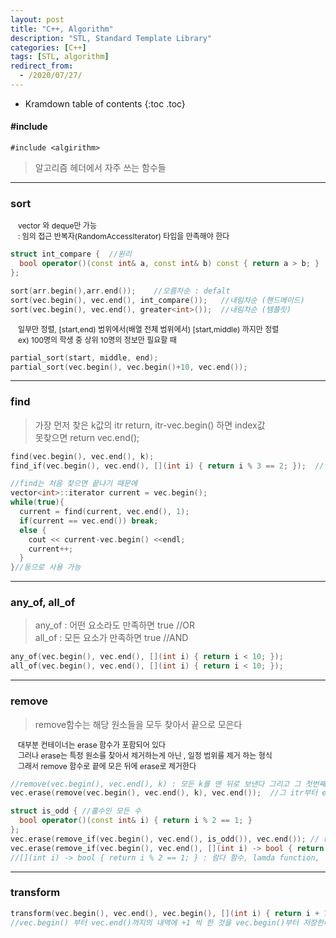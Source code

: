 ```yaml
---
layout: post
title: "C++, Algorithm"
description: "STL, Standard Template Library"
categories: [C++]
tags: [STL, algorithm]
redirect_from:
  - /2020/07/27/
---
```

  <style>
    .margin {
      font-size:12px;
      margin-left:12px;
    }
    .nomargin{
      font-size:12px;
      margin-left:0;
    }
    .space{
      margin:-10px 0;
    }
  </style>

* Kramdown table of contents
{:toc .toc}

####  #include
`#include <algirithm>`
> 알고리즘 헤더에서 자주 쓰는 함수들    

--------------------------------------------

### sort    
<span class="margin">vector 와 deque만 가능</span>   
<span class="margin">: 임의 접근 반복자(RandomAccessIterator) 타입을 만족해야 한다</span>     

~~~ c++
struct int_compare {  //원리
  bool operator()(const int& a, const int& b) const { return a > b; }
};

sort(arr.begin(),arr.end());    //오름차순 : defalt 
sort(vec.begin(), vec.end(), int_compare());   //내림차순 (핸드메이드)
sort(vec.begin(), vec.end(), greater<int>());  //내림차순 (템플릿)
~~~

<span class="margin">일부만 정렬, [start,end) 범위에서(배열 전체 범위에서) [start,middle) 까지만 정렬</span>     
<span class="margin">ex) 100명의 학생 중 상위 10명의 정보만 필요할 때</span>     

~~~ c++
partial_sort(start, middle, end);
partial_sort(vec.begin(), vec.begin()+10, vec.end());
~~~

--------------------------------------------------

### find    
> 가장 먼저 찾은 k값의 itr return, itr-vec.begin() 하면 index값    
> 못찾으면 return vec.end();

~~~ c++
find(vec.begin(), vec.end(), k);
find_if(vec.begin(), vec.end(), [](int i) { return i % 3 == 2; });  //람다함수를 이용해 find_if 사용

//find는 처음 찾으면 끝나기 때문에
vector<int>::iterator current = vec.begin();
while(true){
  current = find(current, vec.end(), 1);
  if(current == vec.end()) break;
  else {
    cout << current-vec.begin() <<endl;
    current++;
  }
}//등으로 사용 가능
~~~

------------------------------------------------------------

### any_of, all_of

> any_of : 어떤 요소라도 만족하면 true  //OR    
> all_of : 모든 요소가 만족하면 true    //AND    

~~~ c++
any_of(vec.begin(), vec.end(), [](int i) { return i < 10; });
all_of(vec.begin(), vec.end(), [](int i) { return i < 10; });
~~~

--------------------------------------------------------------

### remove
> remove함수는 해당 원소들을 모두 찾아서 끝으로 모은다   

<span class="margin">대부분 컨테이너는 erase 함수가 포함되어 있다</span>    
<span class="margin">그러나 erase는 특정 원소를 찾아서 제거하는게 아닌 , 일정 범위를 제거 하는 형식</span>    
<span class="margin">그래서 remove 함수로 끝에 모은 뒤에 erase로 제거한다</span>    

~~~ c++
//remove(vec.begin(), vec.end(), k) : 모든 k를 맨 뒤로 보낸다 그리고 그 첫번째 itr return
vec.erase(remove(vec.begin(), vec.end(), k), vec.end());  //그 itr부터 end까지는 k가 모여있을 테니 모두 삭제

struct is_odd { //홀수인 모든 수 
  bool operator()(const int& i) { return i % 2 == 1; }
};
vec.erase(remove_if(vec.begin(), vec.end(), is_odd()), vec.end()); // remove_if는 조건을 받음
vec.erase(remove_if(vec.begin(), vec.end(), [](int i) -> bool { return i % 2 == 1; }), vec.end());
//[](int i) -> bool { return i % 2 == 1; } : 람다 함수, lamda function, 익명 함수
~~~

---------------------------------------------------------

### transform
~~~ c++
transform(vec.begin(), vec.end(), vec.begin(), [](int i) { return i + 1; }); //배열의 모든 수에 +1씩
//vec.begin() 부터 vec.end()까지의 내역에 +1 씩 한 것을 vec.begin()부터 저장한다
~~~
